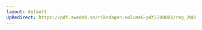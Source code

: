 ```yaml
---
layout: default
UpRedirect: https://pdf.swedeb.se/riksdagen-volumeG-pdf/200001/reg_200001/reg_200001_0464.pdf
---
```

